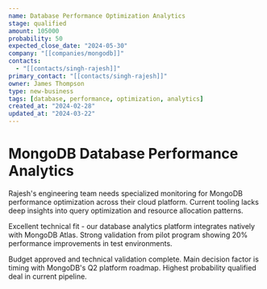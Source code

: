 ```yaml
---
name: Database Performance Optimization Analytics
stage: qualified
amount: 105000
probability: 50
expected_close_date: "2024-05-30"
company: "[[companies/mongodb]]"
contacts:
  - "[[contacts/singh-rajesh]]"
primary_contact: "[[contacts/singh-rajesh]]"
owner: James Thompson
type: new-business
tags: [database, performance, optimization, analytics]
created_at: "2024-02-28"
updated_at: "2024-03-22"
---
```


# MongoDB Database Performance Analytics

Rajesh's engineering team needs specialized monitoring for MongoDB performance optimization across their cloud platform. Current tooling lacks deep insights into query optimization and resource allocation patterns.

Excellent technical fit - our database analytics platform integrates natively with MongoDB Atlas. Strong validation from pilot program showing 20% performance improvements in test environments.

Budget approved and technical validation complete. Main decision factor is timing with MongoDB's Q2 platform roadmap. Highest probability qualified deal in current pipeline.
